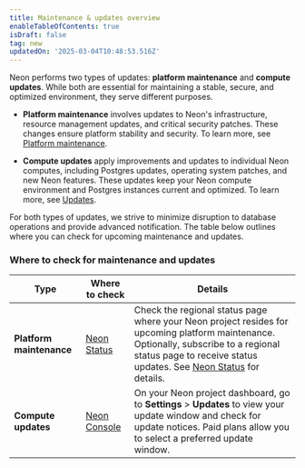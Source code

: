```yaml
---
title: Maintenance & updates overview
enableTableOfContents: true
isDraft: false
tag: new
updatedOn: '2025-03-04T10:48:53.516Z'
---
```


Neon performs two types of updates: **platform maintenance** and **compute updates**. While both are essential for maintaining a stable, secure, and optimized environment, they serve different purposes.

- **Platform maintenance** involves updates to Neon's infrastructure, resource management updates, and critical security patches. These changes ensure platform stability and security. To learn more, see [Platform maintenance](/docs/manage/platform-maintenance).

- **Compute updates** apply improvements and updates to individual Neon computes, including Postgres updates, operating system patches, and new Neon features. These updates keep your Neon compute environment and Postgres instances current and optimized. To learn more, see [Updates](/docs/manage/updates).

For both types of updates, we strive to minimize disruption to database operations and provide advanced notification. The table below outlines where you can check for upcoming maintenance and updates.

### Where to check for maintenance and updates

| Type | Where to check | Details |
|------|--------------|---------|
| **Platform maintenance** | [Neon Status](https://neonstatus.com/) | Check the regional status page where your Neon project resides for upcoming platform maintenance. Optionally, subscribe to a regional status page to receive status updates. See [Neon Status](/docs/introduction/status) for details. |
| **Compute updates** | [Neon Console](https://console.neon.tech/app/projects) | On your Neon project dashboard, go to **Settings** > **Updates** to view your update window and check for update notices. Paid plans allow you to select a preferred update window. |
